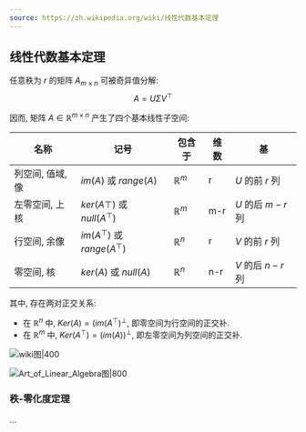 ```yaml
---
source: https://zh.wikipedia.org/wiki/线性代数基本定理
---
```


## 线性代数基本定理

任意秩为 $r$ 的矩阵 $A_{m\times n}$ 可被奇异值分解: $$A=U\Sigma V^\top$$

因而, 矩阵 $A\in \mathbb{R}^{m\times n}$ 产生了四个基本线性子空间:

| 名称             | 记号                            | 包含于           | 维数 | 基                |
| ---------------- | ------------------------------- | ---------------- | ---- | ----------------- |
| 列空间, 值域, 像 | $im(A)$ 或 $range(A)$           | $\mathbb{R}^{m}$ | r    | $U$ 的前 $r$ 列   |
| 左零空间, 上核   | $ker(A\top)$ 或 $null(A^\top)$  | $\mathbb{R}^{m}$ | m-r  | $U$ 的后 $m-r$ 列 |
| 行空间, 余像     | $im(A^\top)$ 或 $range(A^\top)$ | $\mathbb{R}^{n}$ | r    | $V$ 的前 $r$ 列   |
| 零空间, 核       | $ker(A)$ 或 $null(A)$           | $\mathbb{R}^{n}$ | n-r  | $V$ 的后 $n-r$ 列    | 

其中, 存在两对正交关系:
- 在 $\mathbb{R}^{n}$ 中, $Ker(A)=(im(A^{\top})^{\bot}$, 即零空间为行空间的正交补.
- 在 $\mathbb{R}^{m}$ 中, $Ker(A^\top)=(im(A))^\bot$, 即左零空间为列空间的正交补.

![wiki图|400](../../../attach/矩阵四个线性子空间2.png)

![Art_of_Linear_Algebra图|800](../../../attach/矩阵四个线性子空间.png)

### 秩-零化度定理

...
